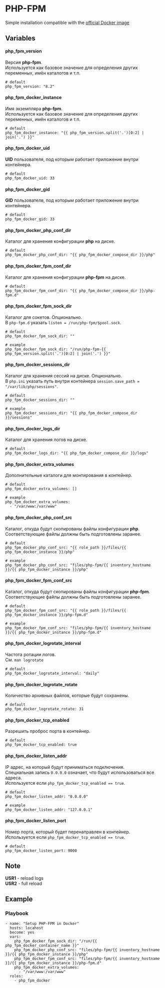 # PHP-FPM

Simple installation compatible with the [official Docker image](https://hub.docker.com/_/php)


## Variables
#### php_fpm_version
Версия **php-fpm**.<br/>
Используется как базовое значение для определения других переменных, имён каталогов и т.п.
```
# default
php_fpm_version: "8.2"
```

#### php_fpm_docker_instance
Имя экземпляра **php-fpm**.<br/>
Используется как базовое значение для определения других переменных, имён каталогов и т.п.
```
# default
php_fpm_docker_instance: "{{ php_fpm_version.split('.')[0:2] | join('.') }}"
```

#### php_fpm_docker_uid
**UID** пользователя, под которым работает приложение внутри контейнера.
```
# default
php_fpm_docker_uid: 33
```

#### php_fpm_docker_gid
**GID** пользователя, под которым работает приложение внутри контейнера.
```
# default
php_fpm_docker_gid: 33
```

#### php_fpm_docker_php_conf_dir
Каталог для хранения конфигурации **php** на диске.
```
# default
php_fpm_docker_php_conf_dir: "{{ php_fpm_docker_compose_dir }}/php"
```

#### php_fpm_docker_fpm_conf_dir
Каталог для хранения конфигурации **php-fpm** на диске.
```
# default
php_fpm_docker_fpm_conf_dir: "{{ php_fpm_docker_compose_dir }}/php-fpm.d"
```

#### php_fpm_docker_fpm_sock_dir
Каталог для сокетов. Опционально.<br/>
В `php-fpm.d` указать `listen = /run/php-fpm/$pool.sock`.
```
# default
php_fpm_docker_fpm_sock_dir: ""

# example
php_fpm_docker_fpm_sock_dir: "/run/php-fpm-{{ php_fpm_version.split('.')[0:2] | join('.') }}"
```

#### php_fpm_docker_sessions_dir
Каталог для хранения сессий на диске. Опционально.<br/>
В `php.ini` указать путь внутри контейнера `session.save_path = "/var/lib/php/sessions"`.
```
# default
php_fpm_docker_sessions_dir: ""

# example
php_fpm_docker_sessions_dir: "{{ php_fpm_docker_compose_dir }}/sessions"
```

#### php_fpm_docker_logs_dir
Каталог для хранения логов на диске.
```
# default
php_fpm_docker_logs_dir: "{{ php_fpm_docker_compose_dir }}/logs"
```

#### php_fpm_docker_extra_volumes
Дополнительные каталоги для монтирования в контейнер.
```
# default
php_fpm_docker_extra_volumes: []

# example
php_fpm_docker_extra_volumes:
  - "/var/www:/var/www"
```

#### php_fpm_docker_php_conf_src
Каталог, откуда будут скопированы файлы конфигурации **php**.<br/>
Соответствующие файлы должны быть подготовлены заранее.
```
# default
php_fpm_docker_php_conf_src: "{{ role_path }}/files/{{ php_fpm_docker_instance }}/php"

# example
php_fpm_docker_php_conf_src: "files/php-fpm/{{ inventory_hostname }}/{{ php_fpm_docker_instance }}/php"
```

#### php_fpm_docker_fpm_conf_src
Каталог, откуда будут скопированы файлы конфигурации **php-fpm**.<br/>
Соответствующие файлы должны быть подготовлены заранее.
```
# default
php_fpm_docker_fpm_conf_src: "{{ role_path }}/files/{{ php_fpm_docker_instance }}/php-fpm.d"

# example
php_fpm_docker_fpm_conf_src: "files/php-fpm/{{ inventory_hostname }}/{{ php_fpm_docker_instance }}/php-fpm.d"
```

#### php_fpm_docker_logrotate_interval
Частота ротации логов.<br/>
См. `man logrotate`
```
# default
php_fpm_docker_logrotate_interval: "daily"
```

#### php_fpm_docker_logrotate_rotate
Количество архивных файлов, которые будут сохранены.
```
# default
php_fpm_docker_logrotate_rotate: 31
```

#### php_fpm_docker_tcp_enabled
Разрешить проброс порта в контейнер.
```
# default
php_fpm_docker_tcp_enabled: true
```

#### php_fpm_docker_listen_addr
IP адрес, на который будут приниматься подключения.<br/>
Специальная запись `0.0.0.0` означает, что будут использоваться все адреса.<br/>
Используется если `php_fpm_docker_tcp_enabled == true`.
```
# default
php_fpm_docker_listen_addr: "0.0.0.0"

# example
php_fpm_docker_listen_addr: "127.0.0.1"
```

#### php_fpm_docker_listen_port
Номер порта, который будет перенаправлен в контейнер.<br/>
Используется если `php_fpm_docker_tcp_enabled == true`.
```
# default
php_fpm_docker_listen_port: 9000
```


## Note
**USR1** - reload logs<br/>
**USR2** - full reload


## Example
### Playbook
```
- name: "Setup PHP-FPM in Docker"
  hosts: locahost
  become: yes
  vars:
    php_fpm_docker_fpm_sock_dir: "/run/{{ php_fpm_docker_container_name }}"
    php_fpm_docker_php_conf_src: "files/php-fpm/{{ inventory_hostname }}/{{ php_fpm_docker_instance }}/php"
    php_fpm_docker_fpm_conf_src: "files/php-fpm/{{ inventory_hostname }}/{{ php_fpm_docker_instance }}/php-fpm.d"
    php_fpm_docker_extra_volumes:
      - "/var/www:/var/www"
  roles:
    - php_fpm_docker
```
